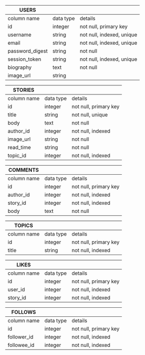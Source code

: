 | USERS           |           |                           |
|-----------------|-----------|---------------------------|
| column name     | data type | details                   |
| id              | integer   | not null, primary key     |
| username        | string    | not null, indexed, unique |
| email           | string    | not null, indexed, unique |
| password_digest | string    | not null                  |
| session_token   | string    | not null, indexed, unique |
| biography       | text      | not null                  |
| image_url       | string    |                           |


| STORIES     |           |                       |
|-------------|-----------|-----------------------|
| column name | data type | details               |
| id          | integer   | not null, primary key |
| title       | string    | not null, unique      |
| body        | text      | not null              |
| author_id   | integer   | not null, indexed     |
| image_url   | string    | not null              |
| read_time   | string    | not null              |
| topic_id    | integer   | not null, indexed     |


| COMMENTS     |           |                       |
|--------------|-----------|-----------------------|
| column name  | data type | details               |
| id           | integer   | not null, primary key |
| author_id    | integer   | not null, indexed     |
| story_id     | integer   | not null, indexed     |
| body         | text      | not null              |


| TOPICS     |           |                       |
|--------------|-----------|-----------------------|
| column name  | data type | details               |
| id           | integer   | not null, primary key |
| title        | string    | not null, indexed     |


| LIKES       |           |                       |
|-------------|-----------|-----------------------|
| column name | data type | details               |
| id          | integer   | not null, primary key |
| user_id     | integer   | not null, indexed     |
| story_id    | integer   | not null, indexed     |



| FOLLOWS       |           |                       |
|---------------|-----------|-----------------------|
| column name   | data type | details               |
| id            | integer   | not null, primary key |
| follower_id   | integer   | not null, indexed     |
| followee_id   | integer   | not null, indexed     |
